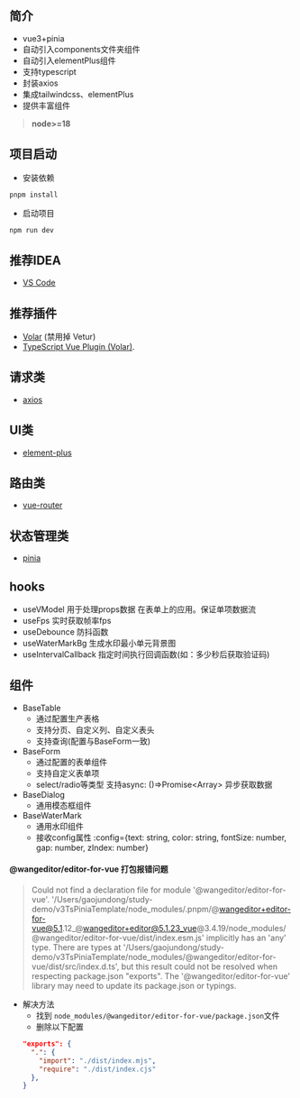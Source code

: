 ## 简介
- vue3+pinia
- 自动引入components文件夹组件
- 自动引入elementPlus组件
- 支持typescript
- 封装axios
- 集成tailwindcss、elementPlus
- 提供丰富组件
> **node>=18**

## 项目启动
- 安装依赖
```bash
pnpm install
```
- 启动项目
```bash
npm run dev
```


## 推荐IDEA
- [VS Code](https://code.visualstudio.com/) 

## 推荐插件
- [Volar](https://marketplace.visualstudio.com/items?itemName=Vue.volar) (禁用掉 Vetur) 
- [TypeScript Vue Plugin (Volar)](https://marketplace.visualstudio.com/items?itemName=Vue.vscode-typescript-vue-plugin).

## 请求类
- [axios](https://github.com/axios/axios)

## UI类
- [element-plus](https://github.com/element-plus/element-plus)

## 路由类
- [vue-router](https://github.com/vuejs/vue-router)

## 状态管理类
- [pinia](https://github.com/vuejs/pinia)

## hooks
- useVModel 用于处理props数据 在表单上的应用。保证单项数据流
- useFps 实时获取帧率fps
- useDebounce 防抖函数
- useWaterMarkBg 生成水印最小单元背景图
- useIntervalCallback 指定时间执行回调函数(如：多少秒后获取验证码)

## 组件
- BaseTable
  - 通过配置生产表格
  - 支持分页、自定义列、自定义表头
  - 支持查询(配置与BaseForm一致)
- BaseForm
  - 通过配置的表单组件
  - 支持自定义表单项
  - select/radio等类型 支持async: ()=>Promise<Array<any>> 异步获取数据
- BaseDialog
  - 通用模态框组件
- BaseWaterMark
  - 通用水印组件
  - 接收config属性 :config={text: string, color: string, fontSize: number, gap: number, zIndex: number}




#### @wangeditor/editor-for-vue 打包报错问题
> Could not find a declaration file for module '@wangeditor/editor-for-vue'. '/Users/gaojundong/study-demo/v3TsPiniaTemplate/node_modules/.pnpm/@wangeditor+editor-for-vue@5.1.12_@wangeditor+editor@5.1.23_vue@3.4.19/node_modules/@wangeditor/editor-for-vue/dist/index.esm.js' implicitly has an 'any' type.
  There are types at '/Users/gaojundong/study-demo/v3TsPiniaTemplate/node_modules/@wangeditor/editor-for-vue/dist/src/index.d.ts', but this result could not be resolved when respecting package.json "exports". The '@wangeditor/editor-for-vue' library may need to update its package.json or typings.

- 解决方法
  - 找到 `node_modules/@wangeditor/editor-for-vue/package.json`文件
  - 删除以下配置
  ```json
  "exports": {
    ".": {
      "import": "./dist/index.mjs",
      "require": "./dist/index.cjs"
    },
  }
  ```